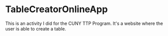 # TableCreatorOnlineApp
This is an activity I did for the CUNY TTP Program. It's a website where the user is able to create a table.
